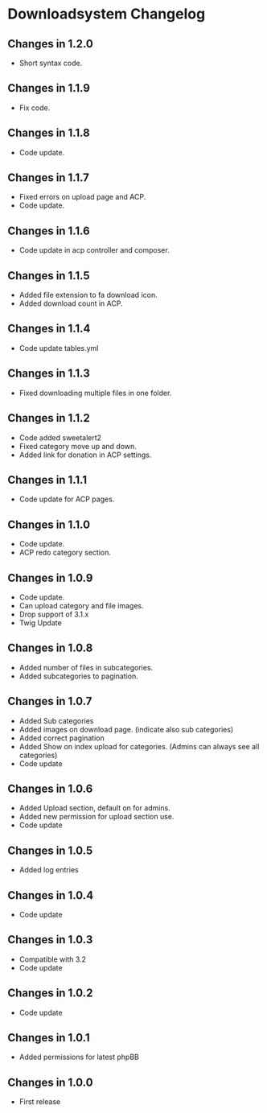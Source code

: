 # Downloadsystem Changelog

## Changes in 1.2.0
- Short syntax code.

## Changes in 1.1.9
- Fix code.

## Changes in 1.1.8
- Code update.

## Changes in 1.1.7
- Fixed errors on upload page and ACP.
- Code update.

## Changes in 1.1.6
- Code update in acp controller and composer.

## Changes in 1.1.5
- Added file extension to fa download icon.
- Added download count in ACP.

## Changes in 1.1.4
- Code update tables.yml

## Changes in 1.1.3
- Fixed downloading multiple files in one folder.

## Changes in 1.1.2
- Code added sweetalert2
- Fixed category move up and down.
- Added link for donation in ACP settings.

## Changes in 1.1.1
- Code update for ACP pages.

## Changes in 1.1.0
- Code update.
- ACP redo category section.

## Changes in 1.0.9
- Code update.
- Can upload category and file images.
- Drop support of 3.1.x
- Twig Update

## Changes in 1.0.8
- Added number of files in subcategories.
- Added subcategories to pagination.

## Changes in 1.0.7
- Added Sub categories 
- Added images on download page. (indicate also sub categories)
- Added correct pagination
- Added Show on index upload for categories. (Admins can always see all categories)
- Code update

## Changes in 1.0.6
- Added Upload section, default on for admins. 
- Added new permission for upload section use.
- Code update

## Changes in 1.0.5
- Added log entries 

## Changes in 1.0.4
- Code update

## Changes in 1.0.3
- Compatible with 3.2
- Code update

## Changes in 1.0.2
- Code update

## Changes in 1.0.1
- Added permissions for latest phpBB

## Changes in 1.0.0

- First release